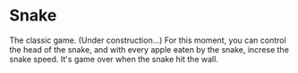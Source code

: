 # Snake
The classic game. (Under construction...)
For this moment, you can control the head of the snake, and with every apple eaten by the snake, increse the snake speed. It's game over when the snake hit the wall. 
